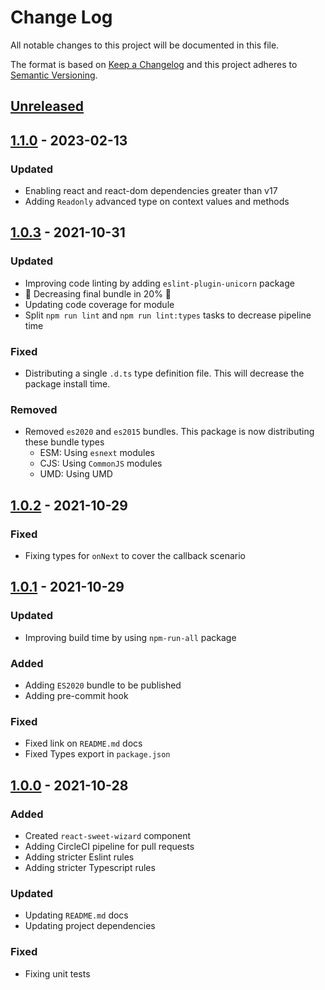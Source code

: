 # Change Log

All notable changes to this project will be documented in this file.

The format is based on [Keep a Changelog](http://keepachangelog.com/)
and this project adheres to [Semantic Versioning](http://semver.org/).

## [Unreleased][]

## [1.1.0][] - 2023-02-13

### Updated

- Enabling react and react-dom dependencies greater than v17
- Adding `Readonly` advanced type on context values and methods

## [1.0.3][] - 2021-10-31

### Updated

- Improving code linting by adding `eslint-plugin-unicorn` package
- 🎉 Decreasing final bundle in 20% 🎉
- Updating code coverage for module
- Split `npm run lint` and `npm run lint:types` tasks to decrease pipeline time

### Fixed

- Distributing a single `.d.ts` type definition file. This will decrease the package install time.

### Removed

- Removed `es2020` and `es2015` bundles. This package is now distributing these bundle types
  - ESM: Using `esnext` modules
  - CJS: Using `CommonJS` modules
  - UMD: Using UMD

## [1.0.2][] - 2021-10-29

### Fixed

- Fixing types for `onNext` to cover the callback scenario

## [1.0.1][] - 2021-10-29

### Updated

- Improving build time by using `npm-run-all` package

### Added

- Adding `ES2020` bundle to be published
- Adding pre-commit hook

### Fixed

- Fixed link on `README.md` docs
- Fixed Types export in `package.json`

## [1.0.0][] - 2021-10-28

### Added

- Created `react-sweet-wizard` component
- Adding CircleCI pipeline for pull requests
- Adding stricter Eslint rules
- Adding stricter Typescript rules

### Updated

- Updating `README.md` docs
- Updating project dependencies

### Fixed

- Fixing unit tests

[unreleased]: https://github.com/willmendesneto/react-sweet-wizard/compare/v1.0.0...HEAD
[1.0.0]: https://github.com/willmendesneto/react-sweet-wizard/tree/v1.0.0
[unreleased]: https://github.com/willmendesneto/react-sweet-wizard/compare/v1.0.1...HEAD
[1.0.1]: https://github.com/willmendesneto/react-sweet-wizard/tree/v1.0.1
[unreleased]: https://github.com/willmendesneto/react-sweet-wizard/compare/v1.0.2...HEAD
[1.0.2]: https://github.com/willmendesneto/react-sweet-wizard/tree/v1.0.2
[unreleased]: https://github.com/willmendesneto/react-sweet-wizard/compare/v1.0.3...HEAD
[1.0.3]: https://github.com/willmendesneto/react-sweet-wizard/tree/v1.0.3


[Unreleased]: https://github.com/willmendesneto/react-sweet-wizard/compare/v1.1.0...HEAD
[1.1.0]: https://github.com/willmendesneto/react-sweet-wizard/tree/v1.1.0